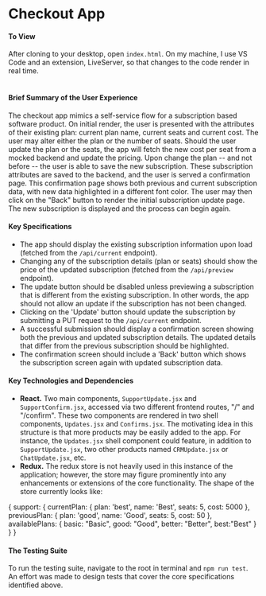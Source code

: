 # Checkout App

#### To View
After cloning to your desktop, open `index.html`.  On my machine, I use VS Code and an extension, LiveServer, so that changes 
to the code render in real time.
<br></br>

#### Brief Summary of the User Experience
The checkout app mimics a self-service flow for a subscription based software product.  On initial render, the user is presented with 
the attributes of their existing plan:  current plan name, current seats and current cost.  The user may alter either the plan or
the number of seats.  Should the user update the plan or the seats, the app will fetch the new cost per seat from a mocked backend
and update the pricing.  Upon change the plan -- and not before -- the user is able to save the new subscription.  These subscription
attributes are saved to the backend, and the user is served a confirmation page.  This confirmation page shows both previous and current
subscription data, with new data highlighted in a different font color.  The user may then click on the "Back" button to render the
initial subscription update page.  The new subscription is displayed and the process can begin again.

#### Key Specifications
* The app should display the existing subscription information upon load (fetched from the
`/api/current` endpoint).
* Changing any of the subscription details (plan or seats) should show the price of the
updated subscription (fetched from the `/api/preview` endpoint).
* The update button should be disabled unless previewing a subscription that is different
from the existing subscription. In other words, the app should not allow an update if the
subscription has not been changed.
* Clicking on the 'Update' button should update the subscription by submitting a PUT
request to the `/api/current` endpoint.
* A successful submission should display a confirmation screen showing both the previous
and updated subscription details. The updated details that differ from the previous
subscription should be highlighted.
* The confirmation screen should include a 'Back' button which shows the subscription
screen again with updated subscription data.

#### Key Technologies and Dependencies
* __React.__  Two main components, `SupportUpdate.jsx` and `SupportConfirm.jsx`, accessed via two different
frontend routes, "/" and "/confirm".  These two components are rendered in two shell components, 
`Updates.jsx` and `Confirms.jsx`.  The motivating idea in this structure is that more products may be
easily added to the app.  For instance, the `Updates.jsx` shell component could feature, in addition to 
`SupportUpdate.jsx`, two other products named `CRMUpdate.jsx` or `ChatUpdate.jsx`, etc.
* __Redux.__  The redux store is not heavily used in this instance of the application; however,
the store may figure prominently into any enhancements or extensions of the core functionality.  The shape of the
store currently looks like:

{
    support: {  currentPlan: { plan: 'best', name: 'Best', seats: 5, cost: 5000 }, 
                previousPlan: { plan: 'good', name: 'Good', seats: 5, cost: 50 },
                availablePlans: { basic: "Basic", good: "Good", better: "Better", best:"Best" }
             }
}



#### The Testing Suite
To run the testing suite, navigate to the root in terminal and `npm run test`.  An effort was made 
to design tests that cover the core specifications identified above. 
